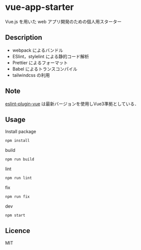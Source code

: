 # vue-app-starter

Vue.js を用いた web アプリ開発のための個人用スターター

## Description

- webpack によるバンドル
- ESlint，stylelint による静的コード解析
- Prettier によるフォーマット
- Babel によるトランスコンパイル
- tailwindcss の利用

## Note

[eslint-plugin-vue](https://github.com/vuejs/eslint-plugin-vue) は最新バージョンを使用しVue3準拠としている．

## Usage

Install package

```bash
npm install
```

build

```bash
npm run build
```

lint

```bash
npm run lint
```

fix

```bash
npm run fix
```

dev

```bash
npm start
```

## Licence

MIT
